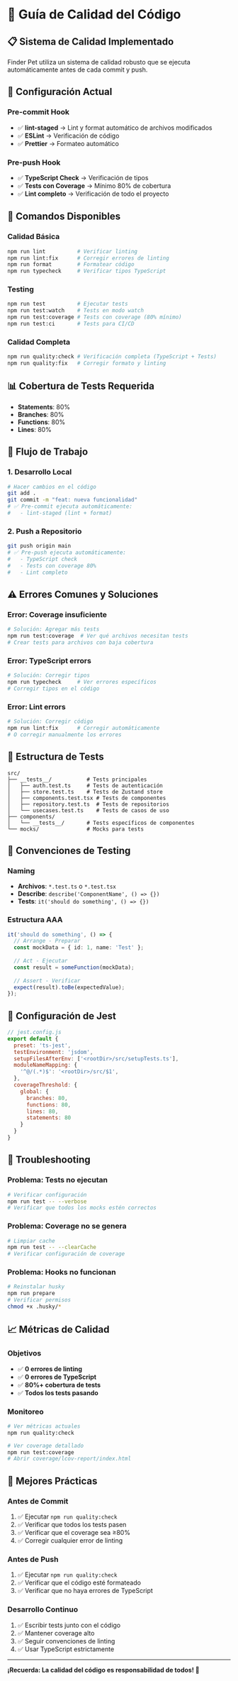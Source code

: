 # 🎯 Guía de Calidad del Código

## 📋 Sistema de Calidad Implementado

Finder Pet utiliza un sistema de calidad robusto que se ejecuta automáticamente antes de cada commit y push.

## 🔧 Configuración Actual

### **Pre-commit Hook**
- ✅ **lint-staged** → Lint y format automático de archivos modificados
- ✅ **ESLint** → Verificación de código
- ✅ **Prettier** → Formateo automático

### **Pre-push Hook**
- ✅ **TypeScript Check** → Verificación de tipos
- ✅ **Tests con Coverage** → Mínimo 80% de cobertura
- ✅ **Lint completo** → Verificación de todo el proyecto

## 🚀 Comandos Disponibles

### **Calidad Básica**
```bash
npm run lint          # Verificar linting
npm run lint:fix      # Corregir errores de linting
npm run format        # Formatear código
npm run typecheck     # Verificar tipos TypeScript
```

### **Testing**
```bash
npm run test          # Ejecutar tests
npm run test:watch    # Tests en modo watch
npm run test:coverage # Tests con coverage (80% mínimo)
npm run test:ci       # Tests para CI/CD
```

### **Calidad Completa**
```bash
npm run quality:check # Verificación completa (TypeScript + Tests)
npm run quality:fix   # Corregir formato y linting
```

## 📊 Cobertura de Tests Requerida

- **Statements**: 80%
- **Branches**: 80%
- **Functions**: 80%
- **Lines**: 80%

## 🔄 Flujo de Trabajo

### **1. Desarrollo Local**
```bash
# Hacer cambios en el código
git add .
git commit -m "feat: nueva funcionalidad"
# ✅ Pre-commit ejecuta automáticamente:
#   - lint-staged (lint + format)
```

### **2. Push a Repositorio**
```bash
git push origin main
# ✅ Pre-push ejecuta automáticamente:
#   - TypeScript check
#   - Tests con coverage 80%
#   - Lint completo
```

## ⚠️ Errores Comunes y Soluciones

### **Error: Coverage insuficiente**
```bash
# Solución: Agregar más tests
npm run test:coverage  # Ver qué archivos necesitan tests
# Crear tests para archivos con baja cobertura
```

### **Error: TypeScript errors**
```bash
# Solución: Corregir tipos
npm run typecheck     # Ver errores específicos
# Corregir tipos en el código
```

### **Error: Lint errors**
```bash
# Solución: Corregir código
npm run lint:fix      # Corregir automáticamente
# O corregir manualmente los errores
```

## 🧪 Estructura de Tests

```
src/
├── __tests__/           # Tests principales
│   ├── auth.test.ts     # Tests de autenticación
│   ├── store.test.ts    # Tests de Zustand store
│   ├── components.test.tsx # Tests de componentes
│   ├── repository.test.ts  # Tests de repositorios
│   └── usecases.test.ts    # Tests de casos de uso
├── components/
│   └── __tests__/       # Tests específicos de componentes
└── mocks/               # Mocks para tests
```

## 📝 Convenciones de Testing

### **Naming**
- **Archivos**: `*.test.ts` o `*.test.tsx`
- **Describe**: `describe('ComponentName', () => {})`
- **Tests**: `it('should do something', () => {})`

### **Estructura AAA**
```typescript
it('should do something', () => {
  // Arrange - Preparar
  const mockData = { id: 1, name: 'Test' };
  
  // Act - Ejecutar
  const result = someFunction(mockData);
  
  // Assert - Verificar
  expect(result).toBe(expectedValue);
});
```

## 🔧 Configuración de Jest

```javascript
// jest.config.js
export default {
  preset: 'ts-jest',
  testEnvironment: 'jsdom',
  setupFilesAfterEnv: ['<rootDir>/src/setupTests.ts'],
  moduleNameMapping: {
    '^@/(.*)$': '<rootDir>/src/$1',
  },
  coverageThreshold: {
    global: {
      branches: 80,
      functions: 80,
      lines: 80,
      statements: 80
    }
  }
}
```

## 🚨 Troubleshooting

### **Problema: Tests no ejecutan**
```bash
# Verificar configuración
npm run test -- --verbose
# Verificar que todos los mocks estén correctos
```

### **Problema: Coverage no se genera**
```bash
# Limpiar cache
npm run test -- --clearCache
# Verificar configuración de coverage
```

### **Problema: Hooks no funcionan**
```bash
# Reinstalar husky
npm run prepare
# Verificar permisos
chmod +x .husky/*
```

## 📈 Métricas de Calidad

### **Objetivos**
- ✅ **0 errores de linting**
- ✅ **0 errores de TypeScript**
- ✅ **80%+ cobertura de tests**
- ✅ **Todos los tests pasando**

### **Monitoreo**
```bash
# Ver métricas actuales
npm run quality:check

# Ver coverage detallado
npm run test:coverage
# Abrir coverage/lcov-report/index.html
```

## 🎯 Mejores Prácticas

### **Antes de Commit**
1. ✅ Ejecutar `npm run quality:check`
2. ✅ Verificar que todos los tests pasen
3. ✅ Verificar que el coverage sea ≥80%
4. ✅ Corregir cualquier error de linting

### **Antes de Push**
1. ✅ Ejecutar `npm run quality:check`
2. ✅ Verificar que el código esté formateado
3. ✅ Verificar que no haya errores de TypeScript

### **Desarrollo Continuo**
1. ✅ Escribir tests junto con el código
2. ✅ Mantener coverage alto
3. ✅ Seguir convenciones de linting
4. ✅ Usar TypeScript estrictamente

---

**¡Recuerda: La calidad del código es responsabilidad de todos! 🚀**
